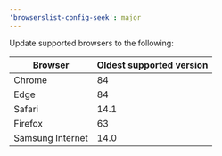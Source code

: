 ```yaml
---
'browserslist-config-seek': major
---
```


Update supported browsers to the following:

| Browser          | Oldest supported version |
| ---------------- | ------------------------ |
| Chrome           | 84                       |
| Edge             | 84                       |
| Safari           | 14.1                     |
| Firefox          | 63                       |
| Samsung Internet | 14.0                     |
